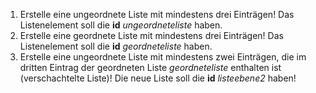1.  Erstelle eine ungeordnete Liste mit mindestens drei Einträgen! Das Listenelement soll die **id** _ungeordneteliste_ haben.
2.  Erstelle eine geordnete Liste mit mindestens drei Einträgen! Das Listenelement soll die **id** _geordneteliste_ haben.
3.  Erstelle eine ungeordnete Liste mit mindestens zwei Einträgen, die im dritten Eintrag der geordneten Liste _geordneteliste_ enthalten ist (verschachtelte Liste)! Die neue Liste soll die **id** _listeebene2_ haben!